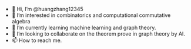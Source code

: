 - 👋 Hi, I’m @huangzhang12345
- 👀 I’m interested in combinatorics and computational commutative algebra
- 🌱 I’m currently learning machine learning and graph theory.
- 💞️ I’m looking to collaborate on  the theorem prove in graph theory by AI.
- 📫 How to reach me.

<!---
huangzhang12345/huangzhang12345 is a ✨ special ✨ repository because its `README.md` (this file) appears on your GitHub profile.
You can click the Preview link to take a look at your changes.
--->
